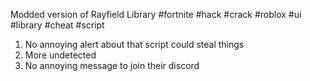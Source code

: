 Modded version of Rayfield Library #fortnite #hack #crack #roblox #ui #library #cheat #script

1. No annoying alert about that script could steal things
2. More undetected
3. No annoying message to join their discord
